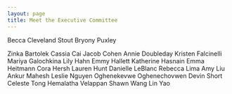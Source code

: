 ```yaml
---
layout: page
title: Meet the Executive Committee
---
```


Becca Cleveland Stout
Bryony Puxley

Zinka Bartolek
Cassia Cai
Jacob Cohen
Annie Doubleday
Kristen Falcinelli
Mariya Galochkina
Lily Hahn
Emmy Hallett
Katherine Hasnain
Emma Heitmann
Cora Hersh
Lauren Hunt
Danielle LeBlanc
Rebecca Lima
Amy Liu
Ankur Mahesh 
Leslie Nguyen
Oghenekevwe Oghenechovwen
Devin Short
Celeste Tong
Hemalatha Velappan 
Shawn Wang
Lin Yao